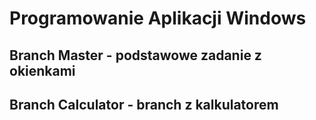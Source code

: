 # Programowanie Aplikacji Windows
## Branch Master - podstawowe zadanie z okienkami
## Branch Calculator - branch z kalkulatorem
